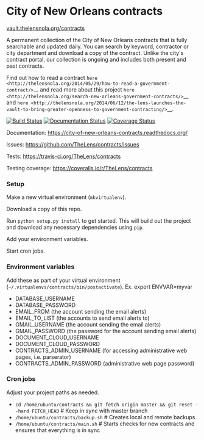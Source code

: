 # City of New Orleans contracts

[vault.thelensnola.org/contracts](http://vault.thelensnola.org/contracts)

A permanent collection of the City of New Orleans contracts that is fully searchable and updated daily. You can search by keyword, contractor or city department and download a copy of the contract. Unlike the city's contract portal, our collection is ongoing and includes both present and past contracts.

Find out how to read a contract `here <http://thelensnola.org/2014/05/29/how-to-read-a-government-contract/>`__ and read more about this project `here <http://thelensnola.org/search-new-orleans-government-contracts/>`__ and `here <http://thelensnola.org/2014/06/12/the-lens-launches-the-vault-to-bring-greater-openness-to-government-contracting/>`__. 

[![Build Status](https://travis-ci.org/TheLens/contracts.svg?branch=master)](https://travis-ci.org/TheLens/contracts) [![Documentation Status](https://readthedocs.org/projects/city-of-new-orleans-contracts/badge/?version=latest)](https://readthedocs.org/projects/city-of-new-orleans-contracts/?badge=latest) [![Coverage Status](https://coveralls.io/repos/TheLens/contracts/badge.svg)](https://coveralls.io/r/TheLens/contracts)

Documentation: https://city-of-new-orleans-contracts.readthedocs.org/

Issues: https://github.com/TheLens/contracts/issues

Tests: https://travis-ci.org/TheLens/contracts

Testing coverage: https://coveralls.io/r/TheLens/contracts


### Setup

Make a new virtual environment (`mkvirtualenv`).

Download a copy of this repo.

Run `python setup.py install` to get started. This will build out the project and download any necessary dependencies using `pip`.

Add your environment variables.

Start cron jobs.

### Environment variables

Add these as part of your virtual environment (`~/.virtualenvs/contracts/bin/postactivate`). Ex. export ENVVAR=myvar

* DATABASE_USERNAME
* DATABASE_PASSWORD
* EMAIL_FROM (the account sending the email alerts)
* EMAIL_TO_LIST (the accounts to send email alerts to)
* GMAIL_USERNAME (the account sending the email alerts)
* GMAIL_PASSWORD (the password for the account sending email alerts)
* DOCUMENT_CLOUD_USERNAME
* DOCUMENT_CLOUD_PASSWORD
* CONTRACTS_ADMIN_USERNAME (for accessing administrative web pages, i.e. parserator)
* CONTRACTS_ADMIN_PASSWORD (administrative web page password)

### Cron jobs

Adjust your project paths as needed.

* `cd /home/ubuntu/contracts && git fetch origin master && git reset --hard FETCH_HEAD`  # Keep in sync with master branch
* `/home/ubuntu/contracts/backup.sh`  # Creates local and remote backups
* `/home/ubuntu/contracts/main.sh`  # Starts checks for new contracts and ensures that everything is in sync
